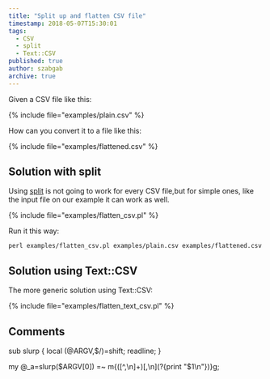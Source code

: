 ```yaml
---
title: "Split up and flatten CSV file"
timestamp: 2018-05-07T15:30:01
tags:
  - CSV
  - split
  - Text::CSV
published: true
author: szabgab
archive: true
---
```



Given a CSV file like this:

{% include file="examples/plain.csv" %}

How can you convert it to a file like this:

{% include file="examples/flattened.csv" %}


## Solution with split

Using [split](/how-to-read-a-csv-file-using-perl) is not going to work for every CSV file,but for simple ones, like the input file on our example it can work as well.

{% include file="examples/flatten_csv.pl" %}

Run it this way:

```
perl examples/flatten_csv.pl examples/plain.csv examples/flattened.csv
```


## Solution using Text::CSV

The more generic solution using Text::CSV:

{% include file="examples/flatten_text_csv.pl" %}

## Comments

sub slurp { local (@ARGV,$/)=shift; readline; }

my @_a=slurp($ARGV[0]) =~ m{([^,\n]+)[,\n](?{print "$1\n"})}g;


